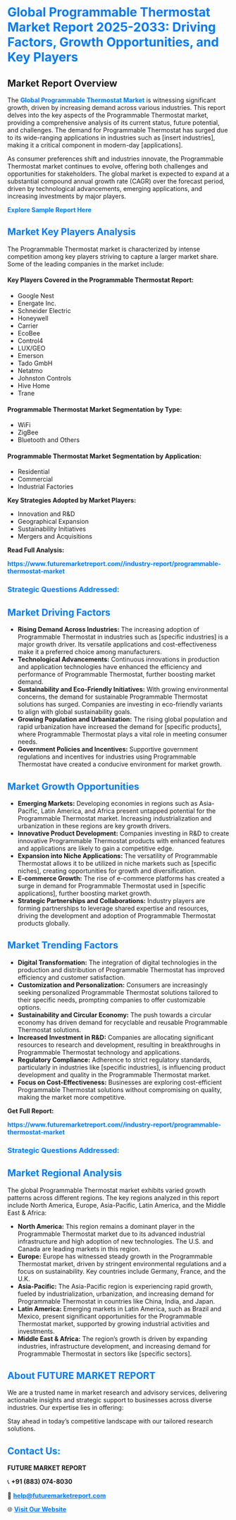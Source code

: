 <h1 style="color: #007BFF;">Global Programmable Thermostat Market Report 2025-2033: Driving Factors, Growth Opportunities, and Key Players</h1>

<section id="overview">
<h2>Market Report Overview</h2>
<p>The <a href="https://www.futuremarketreport.com//industry-report/programmable-thermostat-market" style="color: #007BFF; text-decoration: none;"><strong>Global Programmable Thermostat Market</strong></a> is witnessing significant growth, driven by increasing demand across various industries. This report delves into the key aspects of the Programmable Thermostat market, providing a comprehensive analysis of its current status, future potential, and challenges. The demand for Programmable Thermostat has surged due to its wide-ranging applications in industries such as [insert industries], making it a critical component in modern-day [applications].</p>
<p>As consumer preferences shift and industries innovate, the Programmable Thermostat market continues to evolve, offering both challenges and opportunities for stakeholders. The global market is expected to expand at a substantial compound annual growth rate (CAGR) over the forecast period, driven by technological advancements, emerging applications, and increasing investments by major players.</p>
</section>

<section id="overview">
<p><a href="https://www.futuremarketreport.com//request-sample/reportId=82126" style="color: #007BFF; text-decoration: none;"><strong>Explore Sample Report Here</strong></a></p>
</section>

<section id="key-players">
<h2 style="color: #007BFF;">Market Key Players Analysis</h2>
<p>The Programmable Thermostat market is characterized by intense competition among key players striving to capture a larger market share. Some of the leading companies in the market include:</p>
<h4>Key Players Covered in the Programmable Thermostat Report:</h4>
<ul><li>Google Nest</li><li>Energate Inc.</li><li>Schneider Electric</li><li>Honeywell</li><li>Carrier</li><li>EcoBee</li><li>Control4</li><li>LUX/GEO</li><li>Emerson</li><li>Tado GmbH</li><li>Netatmo</li><li>Johnston Controls</li><li>Hive Home</li><li>Trane</li></ul>
<h4>Programmable Thermostat Market Segmentation by Type:</h4>
<ul><li>WiFi</li><li>ZigBee</li><li>Bluetooth and Others</li></ul>

<h4>Programmable Thermostat Market Segmentation by Application:</h4>
<ul><li>Residential</li><li>Commercial</li><li>Industrial Factories</li></ul>
<p><strong>Key Strategies Adopted by Market Players:</strong></p>
<ul>
<li>Innovation and R&D</li>
<li>Geographical Expansion</li>
<li>Sustainability Initiatives</li>
<li>Mergers and Acquisitions</li>
</ul>
</section>

<section>
<p><strong>Read Full Analysis: </strong></p><a href="https://www.futuremarketreport.com//industry-report/programmable-thermostat-market" style="color: #007BFF; text-decoration: none;"><strong>https://www.futuremarketreport.com//industry-report/programmable-thermostat-market</strong></a>
<h3 style="color: #007BFF;">Strategic Questions Addressed:</h3>
</section>

<section id="driving-factors">
<h2 style="color: #007BFF;">Market Driving Factors</h2>
<ul>
<li><strong>Rising Demand Across Industries:</strong> The increasing adoption of Programmable Thermostat in industries such as [specific industries] is a major growth driver. Its versatile applications and cost-effectiveness make it a preferred choice among manufacturers.</li>
<li><strong>Technological Advancements:</strong> Continuous innovations in production and application technologies have enhanced the efficiency and performance of Programmable Thermostat, further boosting market demand.</li>
<li><strong>Sustainability and Eco-Friendly Initiatives:</strong> With growing environmental concerns, the demand for sustainable Programmable Thermostat solutions has surged. Companies are investing in eco-friendly variants to align with global sustainability goals.</li>
<li><strong>Growing Population and Urbanization:</strong> The rising global population and rapid urbanization have increased the demand for [specific products], where Programmable Thermostat plays a vital role in meeting consumer needs.</li>
<li><strong>Government Policies and Incentives:</strong> Supportive government regulations and incentives for industries using Programmable Thermostat have created a conducive environment for market growth.</li>
</ul>
</section>

<section id="growth-opportunities">
<h2 style="color: #007BFF;">Market Growth Opportunities</h2>
<ul>
<li><strong>Emerging Markets:</strong> Developing economies in regions such as Asia-Pacific, Latin America, and Africa present untapped potential for the Programmable Thermostat market. Increasing industrialization and urbanization in these regions are key growth drivers.</li>
<li><strong>Innovative Product Development:</strong> Companies investing in R&D to create innovative Programmable Thermostat products with enhanced features and applications are likely to gain a competitive edge.</li>
<li><strong>Expansion into Niche Applications:</strong> The versatility of Programmable Thermostat allows it to be utilized in niche markets such as [specific niches], creating opportunities for growth and diversification.</li>
<li><strong>E-commerce Growth:</strong> The rise of e-commerce platforms has created a surge in demand for Programmable Thermostat used in [specific applications], further boosting market growth.</li>
<li><strong>Strategic Partnerships and Collaborations:</strong> Industry players are forming partnerships to leverage shared expertise and resources, driving the development and adoption of Programmable Thermostat products globally.</li>
</ul>
</section>

<section id="trending-factors">
<h2 style="color: #007BFF;">Market Trending Factors</h2>
<ul>
<li><strong>Digital Transformation:</strong> The integration of digital technologies in the production and distribution of Programmable Thermostat has improved efficiency and customer satisfaction.</li>
<li><strong>Customization and Personalization:</strong> Consumers are increasingly seeking personalized Programmable Thermostat solutions tailored to their specific needs, prompting companies to offer customizable options.</li>
<li><strong>Sustainability and Circular Economy:</strong> The push towards a circular economy has driven demand for recyclable and reusable Programmable Thermostat solutions.</li>
<li><strong>Increased Investment in R&D:</strong> Companies are allocating significant resources to research and development, resulting in breakthroughs in Programmable Thermostat technology and applications.</li>
<li><strong>Regulatory Compliance:</strong> Adherence to strict regulatory standards, particularly in industries like [specific industries], is influencing product development and quality in the Programmable Thermostat market.</li>
<li><strong>Focus on Cost-Effectiveness:</strong> Businesses are exploring cost-efficient Programmable Thermostat solutions without compromising on quality, making the market more competitive.</li>
</ul>
</section>

<section>
<p><strong>Get Full Report: </strong></p><a href="https://www.futuremarketreport.com//industry-report/programmable-thermostat-market" style="color: #007BFF; text-decoration: none;"><strong>https://www.futuremarketreport.com//industry-report/programmable-thermostat-market</strong></a>
<h3 style="color: #007BFF;">Strategic Questions Addressed:</h3>
</section>


<section id="regional-analysis">
<h2 style="color: #007BFF;">Market Regional Analysis</h2>
<p>The global Programmable Thermostat market exhibits varied growth patterns across different regions. The key regions analyzed in this report include North America, Europe, Asia-Pacific, Latin America, and the Middle East & Africa:</p>
<ul>
<li><strong>North America:</strong> This region remains a dominant player in the Programmable Thermostat market due to its advanced industrial infrastructure and high adoption of new technologies. The U.S. and Canada are leading markets in this region.</li>
<li><strong>Europe:</strong> Europe has witnessed steady growth in the Programmable Thermostat market, driven by stringent environmental regulations and a focus on sustainability. Key countries include Germany, France, and the U.K.</li>
<li><strong>Asia-Pacific:</strong> The Asia-Pacific region is experiencing rapid growth, fueled by industrialization, urbanization, and increasing demand for Programmable Thermostat in countries like China, India, and Japan.</li>
<li><strong>Latin America:</strong> Emerging markets in Latin America, such as Brazil and Mexico, present significant opportunities for the Programmable Thermostat market, supported by growing industrial activities and investments.</li>
<li><strong>Middle East & Africa:</strong> The region’s growth is driven by expanding industries, infrastructure development, and increasing demand for Programmable Thermostat in sectors like [specific sectors].</li>
</ul>
</section>

<footer>
<h2 style="color: #007BFF;">About FUTURE MARKET REPORT</h2>
<p>We are a trusted name in market research and advisory services, delivering actionable insights and strategic support to businesses across diverse industries. Our expertise lies in offering:</p>

<p>Stay ahead in today’s competitive landscape with our tailored research solutions.</p>

<h2 style="color: #007BFF;">Contact Us:</h2>
<p><strong>FUTURE MARKET REPORT</strong></p>
<p>📞 <strong>+91 (883) 074-8030</strong></p>
<p>📧 <strong><a href="mailto:help@futuremarketreport.com" style="color: #007BFF;">help@futuremarketreport.com</a></strong></p>
<p>🌐 <strong><a href="https://www.futuremarketreport.com/" style="color: #007BFF;">Visit Our Website</a></strong></p>
</footer>